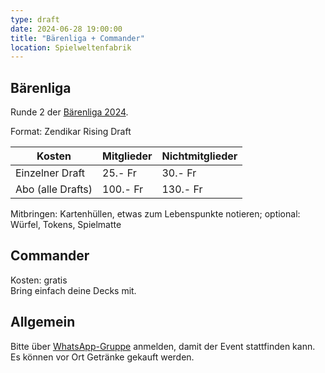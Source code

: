```yaml
---
type: draft
date: 2024-06-28 19:00:00
title: "Bärenliga + Commander"
location: Spielweltenfabrik
---
```

## Bärenliga
Runde 2 der [Bärenliga 2024](/liga/uebersicht).

Format: Zendikar Rising Draft

| Kosten               | Mitglieder | Nichtmitglieder |
|----------------------|------------|-----------------|
| Einzelner Draft      | 25.- Fr    | 30.- Fr         |
| Abo (alle Drafts)    | 100.- Fr   | 130.- Fr        |

Mitbringen: Kartenhüllen, etwas zum Lebenspunkte notieren; optional: Würfel, Tokens, Spielmatte

## Commander
Kosten: gratis \
Bring einfach deine Decks mit.

## Allgemein
Bitte über [WhatsApp-Gruppe](https://chat.whatsapp.com/HQ7IINFrZB63esDNRqsIUw) anmelden, damit der Event stattfinden kann. \
Es können vor Ort Getränke gekauft werden.
